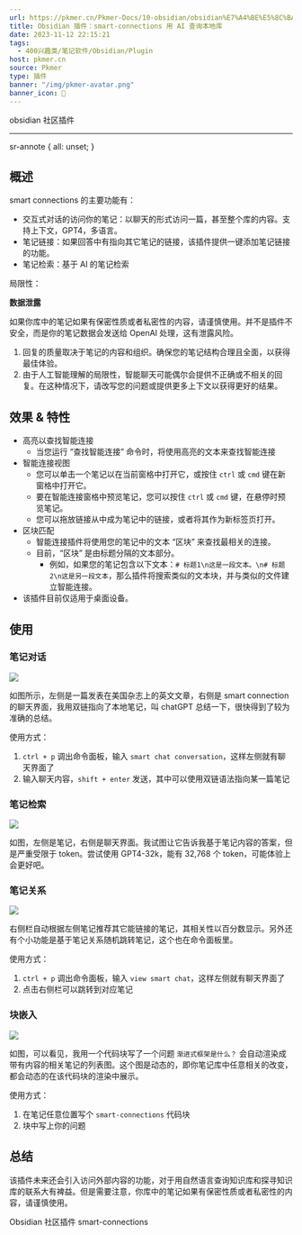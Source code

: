 ```yaml
---
url: https://pkmer.cn/Pkmer-Docs/10-obsidian/obsidian%E7%A4%BE%E5%8C%BA%E6%8F%92%E4%BB%B6/smart-connections/#%E6%80%BB%E7%BB%93
title: Obsidian 插件：smart-connections 用 AI 查询本地库
date: 2023-11-12 22:15:21
tags:
  - 400兴趣类/笔记软件/Obsidian/Plugin
host: pkmer.cn
source: Pkmer
type: 插件
banner: "/img/pkmer-avatar.png"
banner_icon: 🔖
---
```

<div class="menu-toggle"> <SidebarToggle client:idle ></SidebarToggle> </div>

obsidian 社区插件

* * *

sr-annote { all: unset; }

## 概述

smart connections 的主要功能有：

*   交互式对话的访问你的笔记：以聊天的形式访问一篇，甚至整个库的内容。支持上下文，GPT4，多语言。
*   笔记链接：如果回答中有指向其它笔记的链接，该插件提供一键添加笔记链接的功能。
*   笔记检索：基于 AI 的笔记检索

局限性：

**数据泄露**

如果你库中的笔记如果有保密性质或者私密性的内容，请谨慎使用。并不是插件不安全，而是你的笔记数据会发送给 OpenAI 处理，这有泄露风险。

1.  回复的质量取决于笔记的内容和组织。确保您的笔记结构合理且全面，以获得最佳体验。
2.  由于人工智能理解的局限性，智能聊天可能偶尔会提供不正确或不相关的回复。在这种情况下，请改写您的问题或提供更多上下文以获得更好的结果。

## 效果 & 特性

*   高亮以查找智能连接
    *   当您运行 “查找智能连接” 命令时，将使用高亮的文本来查找智能连接
*   智能连接视图
    *   您可以单击一个笔记以在当前窗格中打开它，或按住 `ctrl` 或 `cmd` 键在新窗格中打开它。
    *   要在智能连接窗格中预览笔记，您可以按住 `ctrl` 或 `cmd` 键，在悬停时预览笔记。
    *   您可以拖放链接从中成为笔记中的链接，或者将其作为新标签页打开。
*   区块匹配
    *   智能连接插件将使用您的笔记中的文本 “区块” 来查找最相关的连接。
    *   目前，“区块” 是由标题分隔的文本部分。
        *   例如，如果您的笔记包含以下文本：`# 标题1\n这是一段文本。\n# 标题2\n这是另一段文本`，那么插件将搜索类似的文本块，并与类似的文件建立智能连接。
*   该插件目前仅适用于桌面设备。

## 使用

### 笔记对话

![](https://cdn.pkmer.cn/images/202306130928020.png!pkmer)

如图所示，左侧是一篇发表在美国杂志上的英文文章，右侧是 smart connection 的聊天界面，我用双链指向了本地笔记，叫 chatGPT 总结一下，很快得到了较为准确的总结。

使用方式：

1.  `ctrl + p` 调出命令面板，输入 `smart chat conversation`，这样左侧就有聊天界面了
2.  输入聊天内容，`shift + enter` 发送，其中可以使用双链语法指向某一篇笔记

### 笔记检索

![](https://cdn.pkmer.cn/images/202306131011856.png!pkmer)

如图，左侧是笔记，右侧是聊天界面。我试图让它告诉我基于笔记内容的答案，但是严重受限于 token。尝试使用 GPT4-32k，能有 32,768 个 token，可能体验上会更好吧。

### 笔记关系

![](https://cdn.pkmer.cn/images/202306130952307.png!pkmer)

右侧栏自动根据左侧笔记推荐其它能链接的笔记，其相关性以百分数显示。另外还有个小功能是基于笔记关系随机跳转笔记，这个也在命令面板里。

使用方式：

1.  `ctrl + p` 调出命令面板，输入 `view smart chat`，这样左侧就有聊天界面了
2.  点击右侧栏可以跳转到对应笔记

### 块嵌入

![](https://cdn.pkmer.cn/images/202306131114445.png!pkmer)

如图，可以看见，我用一个代码块写了一个问题 `渐进式框架是什么？` 会自动渲染成带有内容的相关笔记的列表图。这个图是动态的，即你笔记库中任意相关的改变，都会动态的在该代码块的渲染中展示。

使用方式：

1.  在笔记任意位置写个 `smart-connections` 代码块
2.  块中写上你的问题

## 总结

该插件未来还会引入访问外部内容的功能，对于用自然语言查询知识库和探寻知识库的联系大有裨益。但是需要注意，你库中的笔记如果有保密性质或者私密性的内容，请谨慎使用。

Obsidian 社区插件 smart-connections